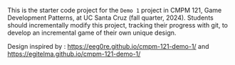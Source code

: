 This is the starter code project for the `Demo 1` project in CMPM 121, Game Development Patterns, at UC Santa Cruz (fall quarter, 2024). Students should incrementally modify this project, tracking their progress with git, to develop an incremental game of their own unique design.

Design inspired by : https://eeg0re.github.io/cmpm-121-demo-1/
and https://egitelma.github.io/cmpm-121-demo-1/
